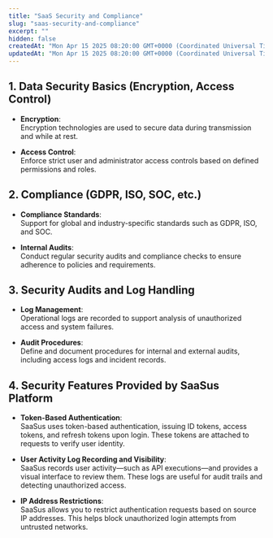 ```yaml
---
title: "SaaS Security and Compliance"
slug: "saas-security-and-compliance"
excerpt: ""
hidden: false
createdAt: "Mon Apr 15 2025 08:20:00 GMT+0000 (Coordinated Universal Time)"
updatedAt: "Mon Apr 15 2025 08:20:00 GMT+0000 (Coordinated Universal Time)"
---
```


## 1. Data Security Basics (Encryption, Access Control)

- **Encryption**:  
  Encryption technologies are used to secure data during transmission and while at rest.

- **Access Control**:  
  Enforce strict user and administrator access controls based on defined permissions and roles.

## 2. Compliance (GDPR, ISO, SOC, etc.)

- **Compliance Standards**:  
  Support for global and industry-specific standards such as GDPR, ISO, and SOC.

- **Internal Audits**:  
  Conduct regular security audits and compliance checks to ensure adherence to policies and requirements.

## 3. Security Audits and Log Handling

- **Log Management**:  
  Operational logs are recorded to support analysis of unauthorized access and system failures.

- **Audit Procedures**:  
  Define and document procedures for internal and external audits, including access logs and incident records.

## 4. Security Features Provided by SaaSus Platform

- **Token-Based Authentication**:  
  SaaSus uses token-based authentication, issuing ID tokens, access tokens, and refresh tokens upon login. These tokens are attached to requests to verify user identity.

- **User Activity Log Recording and Visibility**:  
  SaaSus records user activity—such as API executions—and provides a visual interface to review them. These logs are useful for audit trails and detecting unauthorized access.

- **IP Address Restrictions**:  
  SaaSus allows you to restrict authentication requests based on source IP addresses. This helps block unauthorized login attempts from untrusted networks.